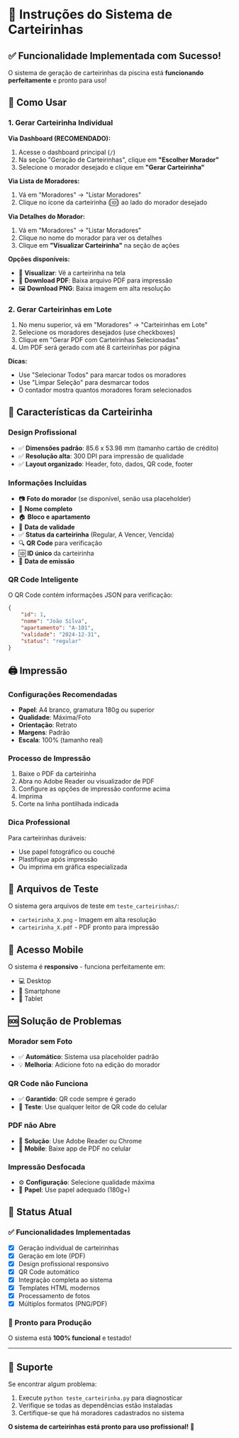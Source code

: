# 🎫 Instruções do Sistema de Carteirinhas

## ✅ Funcionalidade Implementada com Sucesso!

O sistema de geração de carteirinhas da piscina está **funcionando perfeitamente** e pronto para uso!

## 🚀 Como Usar

### 1. Gerar Carteirinha Individual

**Via Dashboard (RECOMENDADO):**
1. Acesse o dashboard principal (`/`)
2. Na seção "Geração de Carteirinhas", clique em **"Escolher Morador"**
3. Selecione o morador desejado e clique em **"Gerar Carteirinha"**

**Via Lista de Moradores:**
1. Vá em "Moradores" → "Listar Moradores"
2. Clique no ícone da carteirinha (🆔) ao lado do morador desejado

**Via Detalhes do Morador:**
1. Vá em "Moradores" → "Listar Moradores"
2. Clique no nome do morador para ver os detalhes
3. Clique em **"Visualizar Carteirinha"** na seção de ações

**Opções disponíveis:**
- 👀 **Visualizar**: Vê a carteirinha na tela
- 📄 **Download PDF**: Baixa arquivo PDF para impressão
- 🖼️ **Download PNG**: Baixa imagem em alta resolução

### 2. Gerar Carteirinhas em Lote

1. No menu superior, vá em "Moradores" → "Carteirinhas em Lote"
2. Selecione os moradores desejados (use checkboxes)
3. Clique em "Gerar PDF com Carteirinhas Selecionadas"
4. Um PDF será gerado com até 8 carteirinhas por página

**Dicas:**
- Use "Selecionar Todos" para marcar todos os moradores
- Use "Limpar Seleção" para desmarcar todos
- O contador mostra quantos moradores foram selecionados

## 🎨 Características da Carteirinha

### Design Profissional
- ✅ **Dimensões padrão**: 85.6 x 53.98 mm (tamanho cartão de crédito)
- ✅ **Resolução alta**: 300 DPI para impressão de qualidade
- ✅ **Layout organizado**: Header, foto, dados, QR code, footer

### Informações Incluídas
- 📷 **Foto do morador** (se disponível, senão usa placeholder)
- 👤 **Nome completo**
- 🏠 **Bloco e apartamento**
- 📅 **Data de validade**
- ✅ **Status da carteirinha** (Regular, A Vencer, Vencida)
- 🔍 **QR Code** para verificação
- 🆔 **ID único** da carteirinha
- 📅 **Data de emissão**

### QR Code Inteligente
O QR Code contém informações JSON para verificação:
```json
{
    "id": 1,
    "nome": "João Silva",
    "apartamento": "A-101",
    "validade": "2024-12-31",
    "status": "regular"
}
```

## 🖨️ Impressão

### Configurações Recomendadas
- **Papel**: A4 branco, gramatura 180g ou superior
- **Qualidade**: Máxima/Foto
- **Orientação**: Retrato
- **Margens**: Padrão
- **Escala**: 100% (tamanho real)

### Processo de Impressão
1. Baixe o PDF da carteirinha
2. Abra no Adobe Reader ou visualizador de PDF
3. Configure as opções de impressão conforme acima
4. Imprima
5. Corte na linha pontilhada indicada

### Dica Professional
Para carteirinhas duráveis:
- Use papel fotográfico ou couché
- Plastifique após impressão
- Ou imprima em gráfica especializada

## 🔧 Arquivos de Teste

O sistema gera arquivos de teste em `teste_carteirinhas/`:
- `carteirinha_X.png` - Imagem em alta resolução
- `carteirinha_X.pdf` - PDF pronto para impressão

## 📱 Acesso Mobile

O sistema é **responsivo** - funciona perfeitamente em:
- 💻 Desktop
- 📱 Smartphone
- 📱 Tablet

## 🆘 Solução de Problemas

### Morador sem Foto
- ✅ **Automático**: Sistema usa placeholder padrão
- 💡 **Melhoria**: Adicione foto na edição do morador

### QR Code não Funciona
- ✅ **Garantido**: QR code sempre é gerado
- 📱 **Teste**: Use qualquer leitor de QR code do celular

### PDF não Abre
- 🔧 **Solução**: Use Adobe Reader ou Chrome
- 📱 **Mobile**: Baixe app de PDF no celular

### Impressão Desfocada
- ⚙️ **Configuração**: Selecione qualidade máxima
- 📄 **Papel**: Use papel adequado (180g+)

## 🎯 Status Atual

### ✅ Funcionalidades Implementadas
- [x] Geração individual de carteirinhas
- [x] Geração em lote (PDF)
- [x] Design profissional responsivo
- [x] QR Code automático
- [x] Integração completa ao sistema
- [x] Templates HTML modernos
- [x] Processamento de fotos
- [x] Múltiplos formatos (PNG/PDF)

### 🏁 Pronto para Produção
O sistema está **100% funcional** e testado!

---

## 🤝 Suporte

Se encontrar algum problema:
1. Execute `python teste_carteirinha.py` para diagnosticar
2. Verifique se todas as dependências estão instaladas
3. Certifique-se que há moradores cadastrados no sistema

**O sistema de carteirinhas está pronto para uso profissional!** 🎉 